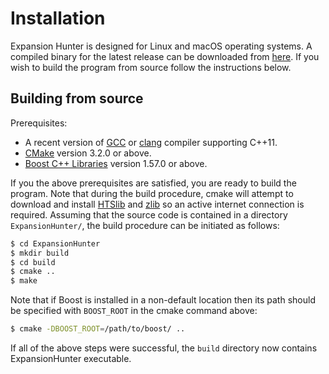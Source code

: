 # Installation

Expansion Hunter is designed for Linux and macOS operating systems.
A compiled binary for the latest release can be downloaded from 
[here](https://github.com/Illumina/ExpansionHunter/releases). If 
you wish to build the program from source follow the instructions 
below.

Building from source
--------------------

Prerequisites:

 - A recent version of [GCC](https://gcc.gnu.org/) or 
   [clang](http://clang.llvm.org/) compiler supporting C++11.
 - [CMake](https://cmake.org/) version 3.2.0 or above.
 - [Boost C++ Libraries](http://www.boost.org/) version 1.57.0 or
   above.

If you the above prerequisites are satisfied, you are ready to
build the program. Note that during the build procedure, cmake will 
attempt to download and install [HTSlib](http://www.htslib.org) and 
[zlib](https://github.com/madler/zlib) so an active internet 
connection is required. Assuming that the source code is contained 
in a directory `ExpansionHunter/`, the build procedure can be 
initiated as follows:

```bash
$ cd ExpansionHunter
$ mkdir build
$ cd build
$ cmake ..
$ make
```

Note that if Boost is installed in a non-default location then its path should be specified with `BOOST_ROOT` in the cmake command above:

```bash
$ cmake -DBOOST_ROOT=/path/to/boost/ ..
```

If all of the above steps were successful, the `build` directory now contains ExpansionHunter executable.